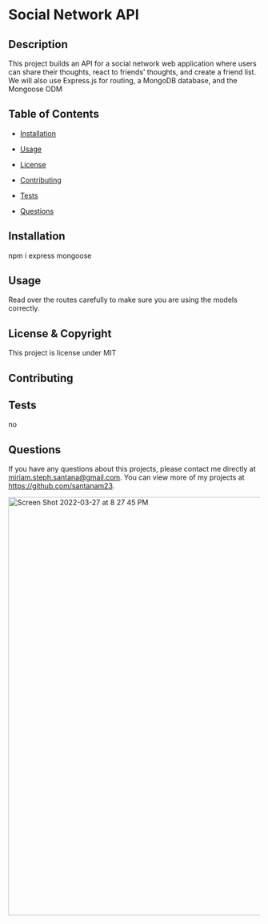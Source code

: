 # Social Network API
  
  ## Description 
  This project builds an API for a social network web application where users can share their thoughts, react to friends’ thoughts, and create a friend list. We will also use Express.js for routing, a MongoDB database, and the Mongoose ODM
  ## Table of Contents
  * [Installation](#installation)

  * [Usage](#usage)

  * [License](#license)

  * [Contributing](#contributing)

  * [Tests](#tests)
  
  * [Questions](#questions)
  
  ## Installation 
  npm i express mongoose

  ## Usage 
  Read over the routes carefully to make sure you are using the models correctly.

  ## License & Copyright
  This project is license under MIT

  ## Contributing 
  

  ## Tests
  no
  
  ## Questions
  If you have any questions about this projects, please contact me directly at miriam.steph.santana@gmail.com. You can view more of my projects at https://github.com/santanam23.
  
  <img width="836" alt="Screen Shot 2022-03-27 at 8 27 45 PM" src="https://user-images.githubusercontent.com/94243898/160311515-c848032f-debe-41dc-991b-4d7e39109738.png">
